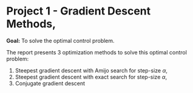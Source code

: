 # Project 1 - Gradient Descent Methods,


$\mathbf{Goal: }$ To solve the optimal control problem. 
 
The report presents 3 optimization methods to solve this optimal control problem:
1. Steepest gradient descent with Amijo search for step-size $\alpha$,
2. Steepest gradient descent with exact search for step-size $\alpha$,
3. Conjugate gradient descent
